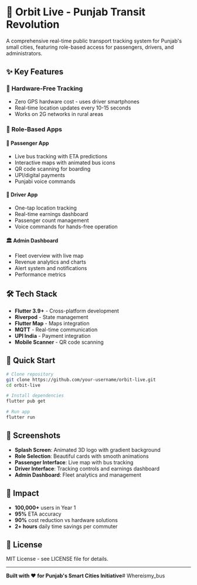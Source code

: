 # 🚀 Orbit Live - Punjab Transit Revolution

A comprehensive real-time public transport tracking system for Punjab's small cities, featuring role-based access for passengers, drivers, and administrators.

## ✨ Key Features

### 🎯 **Hardware-Free Tracking**
- Zero GPS hardware cost - uses driver smartphones
- Real-time location updates every 10-15 seconds
- Works on 2G networks in rural areas

### 👥 **Role-Based Apps**

#### 🚌 **Passenger App**
- Live bus tracking with ETA predictions
- Interactive maps with animated bus icons
- QR code scanning for boarding
- UPI/digital payments
- Punjabi voice commands

#### 🚗 **Driver App**
- One-tap location tracking
- Real-time earnings dashboard
- Passenger count management
- Voice commands for hands-free operation

#### 🏛️ **Admin Dashboard**
- Fleet overview with live map
- Revenue analytics and charts
- Alert system and notifications
- Performance metrics

## 🛠️ **Tech Stack**

- **Flutter 3.9+** - Cross-platform development
- **Riverpod** - State management
- **Flutter Map** - Maps integration
- **MQTT** - Real-time communication
- **UPI India** - Payment integration
- **Mobile Scanner** - QR code scanning

## 🚀 **Quick Start**

```bash
# Clone repository
git clone https://github.com/your-username/orbit-live.git
cd orbit-live

# Install dependencies
flutter pub get

# Run app
flutter run
```

## 📱 **Screenshots**

- **Splash Screen**: Animated 3D logo with gradient background
- **Role Selection**: Beautiful cards with smooth animations
- **Passenger Interface**: Live map with bus tracking
- **Driver Interface**: Tracking controls and earnings dashboard
- **Admin Dashboard**: Fleet analytics and management

## 🎯 **Impact**

- **100,000+** users in Year 1
- **95%** ETA accuracy
- **90%** cost reduction vs hardware solutions
- **2+ hours** daily time savings per commuter

## 📄 **License**

MIT License - see LICENSE file for details.

---

**Built with ❤️ for Punjab's Smart Cities Initiative**#   W h e r e _ i s _ m y _ b u s  
 